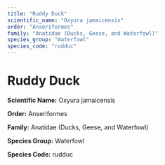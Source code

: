 ```yaml
---
title: "Ruddy Duck"
scientific_name: "Oxyura jamaicensis"
order: "Anseriformes"
family: "Anatidae (Ducks, Geese, and Waterfowl)"
species_group: "Waterfowl"
species_code: "rudduc"
---
```


# Ruddy Duck

**Scientific Name:** Oxyura jamaicensis

**Order:** Anseriformes

**Family:** Anatidae (Ducks, Geese, and Waterfowl)

**Species Group:** Waterfowl

**Species Code:** rudduc
